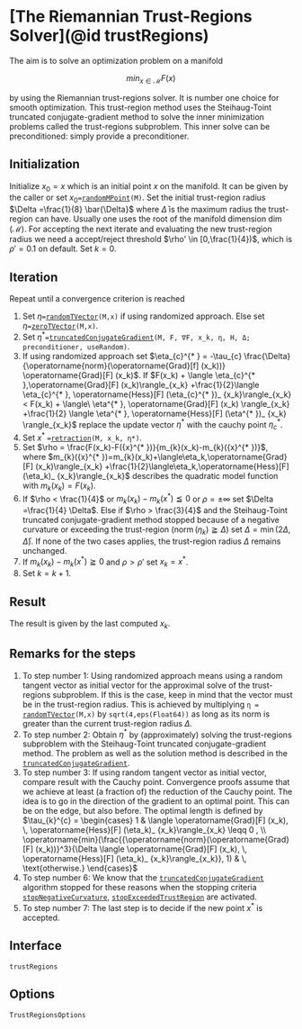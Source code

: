 # [The Riemannian Trust-Regions Solver](@id trustRegions)

The aim is to solve an optimization problem on a manifold

```math
min_{x \in \mathcal{M}} F(x)
```

by using the Riemannian trust-regions solver. It is number one choice for smooth
optimization. This trust-region method uses the Steihaug-Toint truncated
conjugate-gradient method to solve the inner minimization problems called the
trust-regions subproblem. This inner solve can be preconditioned: simply provide
a preconditioner.

## Initialization

Initialize $x_0 = x$ which is an initial point $x$ on the manifold. It can be
given by the caller or set $x_0$`=`[`randomMPoint`](@ref)`(M)`.
Set the initial trust-region radius $\Delta =\frac{1}{8} \bar{\Delta}$ where
$\bar{\Delta}$ is the maximum radius the trust-region can have. Usually one uses
the root of the manifold dimension $\operatorname{dim}(\mathcal{M})$.
For accepting the next iterate and evaluating the new trust-region radius we
need a accept/reject threshold $\rho' \in [0,\frac{1}{4})$, which is  
$\rho' = 0.1$ on default. Set $k=0$.

## Iteration

Repeat until a convergence criterion is reached

1. Set $\eta$`=`[`randomTVector`](@ref)`(M,x)` if using randomized approach. Else
    set $\eta$`=`[`zeroTVector`](@ref)`(M,x)`.
2. Set $\eta^{* }$`=`[`truncatedConjugateGradient`](@ref)`(M, F, ∇F, x_k, η, H, Δ; preconditioner, useRandom)`.
3. If using randomized approach set
    $\eta_{c}^{* } = -\tau_{c} \frac{\Delta}{\operatorname{norm}(\operatorname{Grad}[f] (x_k))} \operatorname{Grad}[F] (x_k)$.
    If
    $F(x_k) + \langle \eta_{c}^{* },\operatorname{Grad}[F] (x_k)\rangle_{x_k}
    +\frac{1}{2}\langle \eta_{c}^{* }, \operatorname{Hess}[F] (\eta_{c}^{* })_ {x_k}\rangle_{x_k}
    < F(x_k) + \langle\ \eta^{* }, \operatorname{Grad}[F] (x_k) \rangle_{x_k}
    +\frac{1}{2} \langle \eta^{* }, \operatorname{Hess}[F] (\eta^{* })_ {x_k} \rangle_{x_k}$
    replace the update vector $\eta^{* }$ with the cauchy point $\eta_{c}^{* }$.
4. Set ${x}^{* }$ `=`[`retraction`](@ref)`(M, x_k, η*)`.
5. Set $\rho = \frac{F(x_k)-F({x}^{* })}{m_{k}(x_k)-m_{k}({x}^{* })}$, where
    $m_{k}({x}^{* })=m_{k}(x_k)+\langle\eta_k,\operatorname{Grad}[F] (x_k)\rangle_{x_k}
    +\frac{1}{2}\langle\eta_k,\operatorname{Hess}[F] (\eta_k)_ {x_k}\rangle_{x_k}$
    describes the quadratic model function with $m_{k}(x_k) = F(x_k)$.
6. If $\rho < \frac{1}{4}$ or $m_{k}(x_k)-m_{k}({x}^{* }) \leqq 0$ or
    $\rho = \pm \infty$ set $\Delta =\frac{1}{4} \Delta$. Else if
    $\rho > \frac{3}{4}$ and the Steihaug-Toint truncated conjugate-gradient
    method stopped because of a negative curvature or exceeding the trust-region
    ($\operatorname{norm}(\eta_k) \geqq \Delta$) set
    $\Delta = \operatorname{min}(2 \Delta, \bar{\Delta})$.
    If none of the two cases applies, the trust-region radius $\Delta$ remains
    unchanged.
7. If $m_{k}(x_k)-m_{k}({x}^{* }) \geqq 0$ and $\rho > \rho'$ set
    $x_k = {x}^{* }$.
8. Set $k = k+1$.


## Result

The result is given by the last computed $x_k$.

## Remarks for the steps

1. To step number 1: Using randomized approach means using a random tangent vector as initial
    vector for the approximal solve of the trust-regions subproblem.
    If this is the case, keep in mind that the vector must be in the
    trust-region radius. This is achieved by multiplying
    `η = `[`randomTVector`](@ref)`(M,x)` by `sqrt(4,eps(Float64))` as long as
    its norm is greater than the current trust-region radius $\Delta$.
2. To step number 2: Obtain $\eta^{* }$ by (approximately) solving the
    trust-regions subproblem with the Steihaug-Toint truncated
    conjugate-gradient method. The problem as well as the solution method is
    described in the [`truncatedConjugateGradient`](@ref).
3. To step number 3: If using random tangent vector as initial vector, compare result with the
    Cauchy point. Convergence proofs assume that we achieve at least (a fraction
    of) the reduction of the Cauchy point. The idea is to go in the direction of
    the gradient to an optimal point. This can be on the edge, but also before.
    The optimal length is defined by
    $\tau_{k}^{c} = \begin{cases} 1 & \langle \operatorname{Grad}[F] (x_k), \, \operatorname{Hess}[F] (\eta_k)_ {x_k}\rangle_{x_k} \leqq 0 , \\ \operatorname{min}(\frac{{\operatorname{norm}(\operatorname{Grad}[F] (x_k))}^3}{\Delta \langle \operatorname{Grad}[F] (x_k), \, \operatorname{Hess}[F] (\eta_k)_ {x_k}\rangle_{x_k}}, 1) & \, \text{otherwise.} \end{cases}$
4. To step number 6: We know that the [`truncatedConjugateGradient`](@ref) algorithm stopped for
    these reasons when the stopping criteria [`stopNegativeCurvature`](@ref),
    [`stopExceededTrustRegion`](@ref) are activated.
6. To step number 7: The last step is to decide if the new point ${x}^{* }$ is
    accepted.
## Interface

```@docs
trustRegions
```

## Options

```@docs
TrustRegionsOptions
```
